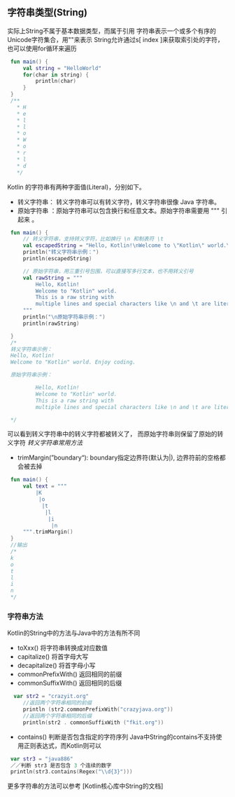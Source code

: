 ## 字符串类型(String)
实际上String不属于基本数据类型，而属于引用
字符串表示一个或多个有序的Unicode字符集合，用""来表示
String允许通过s[ index ]来获取索引处的字符，也可以使用for循环来遍历
```kotlin
 fun main() {
     val string = "HelloWorld"
     for(char in string) {
         println(char)
     }
 }
 /**
   * H
   * e
   * l
   * l
   * o
   * W
   * o
   * r
   * l
   * d
   */
```

Kotlin 的字符串有两种字面值(Literal)，分别如下。
* 转义字符串： 转义字符串可以有转义字符，转义字符串很像 Java 字符串。
* 原始字符串 ：原始字符串可以包含换行和任意文本。原始字符串需要用 """ 引起来 。

```kotlin
 fun main() {
     // 转义字符串，支持转义字符，比如换行 \n 和制表符 \t
     val escapedString = "Hello, Kotlin!\nWelcome to \"Kotlin\" world.\tEnjoy coding."
     println("转义字符串示例：")
     println(escapedString)

     // 原始字符串，用三重引号包围，可以直接写多行文本，也不用转义引号
     val rawString = """
         Hello, Kotlin!
         Welcome to "Kotlin" world.
         This is a raw string with
         multiple lines and special characters like \n and \t are literal here.
     """
     println("\n原始字符串示例：")
     println(rawString)

 }
 /*
 转义字符串示例：
 Hello, Kotlin!
 Welcome to "Kotlin" world.	Enjoy coding.

 原始字符串示例：

         Hello, Kotlin!
         Welcome to "Kotlin" world.
         This is a raw string with
         multiple lines and special characters like \n and \t are literal here.

 */
```
可以看到转义字符串中的转义字符都被转义了，
而原始字符串则保留了原始的转义字符
*转义字符串常用方法*
* trimMargin(”boundary“): boundary指定边界符(默认为|), 边界符前的空格都会被去掉
```kotlin
 fun main() {
     val text = """
         |K
          |o
           |t
            |l
             |i
              |n
     """.trimMargin()
 }
 //输出
 /*
 k
 o
 t
 l
 i
 n
 */
```

### 字符串方法
Kotlin的String中的方法与Java中的方法有所不同
* toXxx() 将字符串转换成对应数值
* capitalize() 将首字母大写
* decapitalize() 将首字母小写
* commonPrefixWith() 返回相同的前缀
* commonSuffixWith() 返回相同的后缀
```kotlin
  var str2 = "crazyit.org"
     //返回两个字符串相同的前缀
     println (str2.commonPrefixWith("crazyjava.org"))
     //返回两个字符串相同的后缀
     println(str2 . commonSuffixWith ("fkit.org"))
```
* contains() 判断是否包含指定的字符序列
Java中String的contains不支持使用正则表达式，而Kotlin则可以
```kotlin
 var str3 = "java886"
 ／／判断 str3 是否包含 3 个连续的数字
 println(str3.contains(Regex("\\d{3}")))
```
更多字符串的方法可以参考 [Kotlin核心库中String的文档]